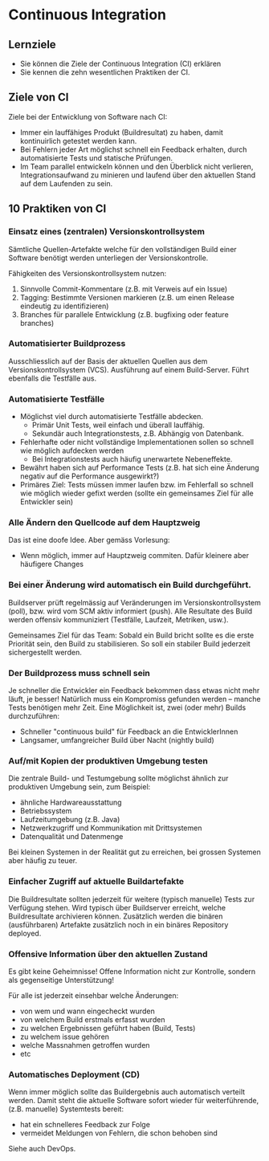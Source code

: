 # Continuous Integration

## Lernziele

* Sie können die Ziele der Continuous Integration (CI) erklären
* Sie kennen die zehn wesentlichen Praktiken der CI.

## Ziele von CI

Ziele bei der Entwicklung von Software nach CI:
  - Immer ein lauffähiges Produkt (Buildresultat) zu haben, damit kontinuirlich getestet werden kann.
  - Bei Fehlern jeder Art möglichst schnell ein Feedback erhalten, durch automatisierte Tests und statische Prüfungen.
  - Im Team parallel entwickeln können und den Überblick nicht verlieren, Integrationsaufwand zu minieren und laufend über den aktuellen Stand auf dem Laufenden zu sein.

## 10 Praktiken von CI

### Einsatz eines (zentralen) Versionskontrollsystem

Sämtliche Quellen-Artefakte welche für den vollständigen Build einer Software benötigt werden unterliegen der Versionskontrolle.

Fähigkeiten des Versionskontrollsystem nutzen:

1. Sinnvolle Commit-Kommentare (z.B. mit Verweis auf ein Issue)
2. Tagging: Bestimmte Versionen markieren (z.B. um einen Release eindeutig zu identifizieren)
3. Branches für parallele Entwicklung (z.B. bugfixing oder feature branches)

### Automatisierter Buildprozess 

Ausschliesslich auf der Basis der aktuellen Quellen aus dem Versionskontrollsystem (VCS). Ausführung auf einem Build-Server. Führt ebenfalls die Testfälle aus.

### Automatisierte Testfälle

* Möglichst viel durch automatisierte Testfälle abdecken.
  * Primär Unit Tests, weil einfach und überall lauffähig.
  * Sekundär auch Integrationstests, z.B. Abhängig von Datenbank.
* Fehlerhafte oder nicht vollständige Implementationen sollen so schnell wie möglich aufdecken werden
  * Bei Integrationstests auch häufig unerwartete Nebeneffekte.
* Bewährt haben sich auf Performance Tests (z.B. hat sich eine Änderung negativ auf die Performance ausgewirkt?)
* Primäres Ziel: Tests müssen immer laufen bzw. im Fehlerfall so schnell wie möglich wieder gefixt werden (sollte ein gemeinsames Ziel für alle Entwickler sein)

### Alle Ändern den Quellcode auf dem Hauptzweig

Das ist eine doofe Idee. Aber gemäss Vorlesung:

* Wenn möglich, immer auf Hauptzweig commiten. Dafür kleinere aber häufigere Changes

### Bei einer Änderung wird automatisch ein Build durchgeführt.

Buildserver prüft regelmässig auf Veränderungen im Versionskontrollsystem (poll), bzw. wird vom SCM aktiv informiert (push).
Alle Resultate des Build werden offensiv kommuniziert (Testfälle, Laufzeit, Metriken, usw.).

Gemeinsames Ziel für das Team: Sobald ein Build bricht sollte es die erste Priorität sein, den Build zu stabilisieren. So soll ein stabiler Build jederzeit sichergestellt werden.

### Der Buildprozess muss schnell sein

Je schneller die Entwickler ein Feedback bekommen dass etwas nicht mehr läuft, je besser!
Natürlich muss ein Kompromiss gefunden werden – manche Tests benötigen mehr Zeit. Eine Möglichkeit ist, zwei (oder mehr) Builds durchzuführen:

* Schneller "continuous build" für Feedback an die EntwicklerInnen
* Langsamer, umfangreicher Build über Nacht (nightly build)

### Auf/mit Kopien der produktiven Umgebung testen

Die zentrale Build- und Testumgebung sollte möglichst ähnlich zur produktiven Umgebung sein, zum Beispiel:

* ähnliche Hardwareausstattung
* Betriebssystem
* Laufzeitumgebung (z.B. Java)
* Netzwerkzugriff und Kommunikation mit Drittsystemen
* Datenqualität und Datenmenge

Bei kleinen Systemen in der Realität gut zu erreichen, bei grossen Systemen aber häufig zu teuer.

### Einfacher Zugriff auf aktuelle Buildartefakte

Die Buildresultate sollten jederzeit für weitere (typisch manuelle) Tests zur Verfügung stehen.
Wird typisch über Buildserver erreicht, welche Buildresultate archivieren können.
Zusätzlich werden die binären (ausführbaren) Artefakte zusätzlich noch in ein binäres Repository deployed.

### Offensive Information über den aktuellen Zustand

Es gibt keine Geheimnisse! Offene Information nicht zur Kontrolle, sondern als gegenseitige Unterstützung!

Für alle ist jederzeit einsehbar welche Änderungen:

* von wem und wann eingecheckt wurden
* von welchem Build erstmals erfasst wurden
* zu welchen Ergebnissen geführt haben (Build, Tests)
* zu welchem issue gehören
* welche Massnahmen getroffen wurden
* etc

### Automatisches Deployment (CD)

Wenn immer möglich sollte das Buildergebnis auch automatisch verteilt werden.
Damit steht die aktuelle Software sofort wieder für weiterführende, (z.B. manuelle) Systemtests bereit:

* hat ein schnelleres Feedback zur Folge
* vermeidet Meldungen von Fehlern, die schon behoben sind

Siehe auch DevOps.
